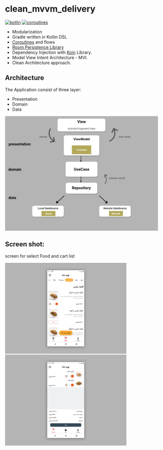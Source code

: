 # clean_mvvm_delivery
[![kotlin](https://img.shields.io/badge/Kotlin-1.4.xxx-blue)](https://kotlinlang.org/) [![coroutines](https://img.shields.io/badge/Coroutines-Asynchronous-red)](https://developer.android.com/kotlin/coroutines)

- Modularization
- Gradle written in Kotlin DSL
- [Coroutines](https://developer.android.com/kotlin/coroutines) and flows
- [Room Persistence Library](https://developer.android.com/training/data-storage/room "Room Persistence Library")
- Dependency Injection with [Koin](https://github.com/InsertKoinIO/koin "Koin") Library.
- Model View Intent Architecture - MVI.
- Clean Architecture approach.

## Architecture

The Application consist of three layer:
- Presentation
- Domain
- Data

![](delivery_diagram.jpg) 

## **Screen shot:** 
screen for select Food and cart list

<img src="food_delivery.jpg" width=400/><img src="cart_food_delivery.jpg" width=400/> 

